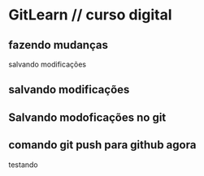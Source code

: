 ﻿# GitLearn // curso digital

## fazendo mudanças 
salvando modificações
## salvando modificações
## Salvando modoficações no git
## comando git push para github agora
testando
